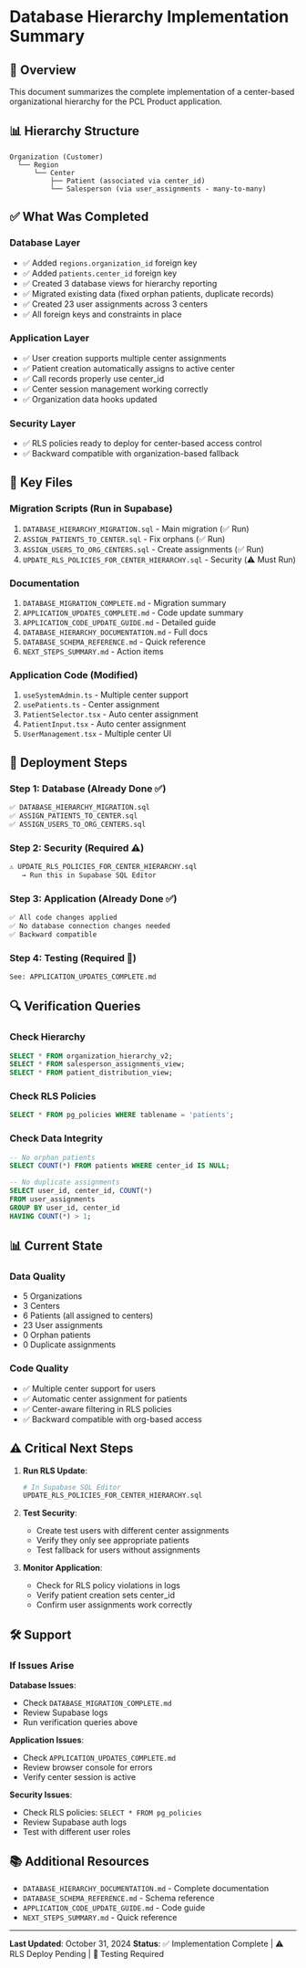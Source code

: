 # Database Hierarchy Implementation Summary

## 🎯 Overview

This document summarizes the complete implementation of a center-based organizational hierarchy for the PCL Product application.

## 📊 Hierarchy Structure

```
Organization (Customer)
  └── Region
      └── Center
          ├── Patient (associated via center_id)
          └── Salesperson (via user_assignments - many-to-many)
```

## ✅ What Was Completed

### Database Layer
- ✅ Added `regions.organization_id` foreign key
- ✅ Added `patients.center_id` foreign key
- ✅ Created 3 database views for hierarchy reporting
- ✅ Migrated existing data (fixed orphan patients, duplicate records)
- ✅ Created 23 user assignments across 3 centers
- ✅ All foreign keys and constraints in place

### Application Layer
- ✅ User creation supports multiple center assignments
- ✅ Patient creation automatically assigns to active center
- ✅ Call records properly use center_id
- ✅ Center session management working correctly
- ✅ Organization data hooks updated

### Security Layer
- ✅ RLS policies ready to deploy for center-based access control
- ✅ Backward compatible with organization-based fallback

## 📁 Key Files

### Migration Scripts (Run in Supabase)
1. `DATABASE_HIERARCHY_MIGRATION.sql` - Main migration (✅ Run)
2. `ASSIGN_PATIENTS_TO_CENTER.sql` - Fix orphans (✅ Run)
3. `ASSIGN_USERS_TO_ORG_CENTERS.sql` - Create assignments (✅ Run)
4. `UPDATE_RLS_POLICIES_FOR_CENTER_HIERARCHY.sql` - Security (⚠️ Must Run)

### Documentation
1. `DATABASE_MIGRATION_COMPLETE.md` - Migration summary
2. `APPLICATION_UPDATES_COMPLETE.md` - Code update summary
3. `APPLICATION_CODE_UPDATE_GUIDE.md` - Detailed guide
4. `DATABASE_HIERARCHY_DOCUMENTATION.md` - Full docs
5. `DATABASE_SCHEMA_REFERENCE.md` - Quick reference
6. `NEXT_STEPS_SUMMARY.md` - Action items

### Application Code (Modified)
1. `useSystemAdmin.ts` - Multiple center support
2. `usePatients.ts` - Center assignment
3. `PatientSelector.tsx` - Auto center assignment
4. `PatientInput.tsx` - Auto center assignment
5. `UserManagement.tsx` - Multiple center UI

## 🚀 Deployment Steps

### Step 1: Database (Already Done ✅)
```bash
✅ DATABASE_HIERARCHY_MIGRATION.sql
✅ ASSIGN_PATIENTS_TO_CENTER.sql
✅ ASSIGN_USERS_TO_ORG_CENTERS.sql
```

### Step 2: Security (Required ⚠️)
```bash
⚠️ UPDATE_RLS_POLICIES_FOR_CENTER_HIERARCHY.sql
   → Run this in Supabase SQL Editor
```

### Step 3: Application (Already Done ✅)
```bash
✅ All code changes applied
✅ No database connection changes needed
✅ Backward compatible
```

### Step 4: Testing (Required 🧪)
```bash
See: APPLICATION_UPDATES_COMPLETE.md
```

## 🔍 Verification Queries

### Check Hierarchy
```sql
SELECT * FROM organization_hierarchy_v2;
SELECT * FROM salesperson_assignments_view;
SELECT * FROM patient_distribution_view;
```

### Check RLS Policies
```sql
SELECT * FROM pg_policies WHERE tablename = 'patients';
```

### Check Data Integrity
```sql
-- No orphan patients
SELECT COUNT(*) FROM patients WHERE center_id IS NULL;

-- No duplicate assignments
SELECT user_id, center_id, COUNT(*) 
FROM user_assignments 
GROUP BY user_id, center_id 
HAVING COUNT(*) > 1;
```

## 📊 Current State

### Data Quality
- 5 Organizations
- 3 Centers
- 6 Patients (all assigned to centers)
- 23 User assignments
- 0 Orphan patients
- 0 Duplicate assignments

### Code Quality
- ✅ Multiple center support for users
- ✅ Automatic center assignment for patients
- ✅ Center-aware filtering in RLS policies
- ✅ Backward compatible with org-based access

## ⚠️ Critical Next Steps

1. **Run RLS Update**:
   ```bash
   # In Supabase SQL Editor
   UPDATE_RLS_POLICIES_FOR_CENTER_HIERARCHY.sql
   ```

2. **Test Security**:
   - Create test users with different center assignments
   - Verify they only see appropriate patients
   - Test fallback for users without assignments

3. **Monitor Application**:
   - Check for RLS policy violations in logs
   - Verify patient creation sets center_id
   - Confirm user assignments work correctly

## 🛠️ Support

### If Issues Arise

**Database Issues**:
- Check `DATABASE_MIGRATION_COMPLETE.md`
- Review Supabase logs
- Run verification queries above

**Application Issues**:
- Check `APPLICATION_UPDATES_COMPLETE.md`
- Review browser console for errors
- Verify center session is active

**Security Issues**:
- Check RLS policies: `SELECT * FROM pg_policies`
- Review Supabase auth logs
- Test with different user roles

## 📚 Additional Resources

- `DATABASE_HIERARCHY_DOCUMENTATION.md` - Complete documentation
- `DATABASE_SCHEMA_REFERENCE.md` - Schema reference
- `APPLICATION_CODE_UPDATE_GUIDE.md` - Code guide
- `NEXT_STEPS_SUMMARY.md` - Quick reference

---

**Last Updated**: October 31, 2024
**Status**: ✅ Implementation Complete | ⚠️ RLS Deploy Pending | 🧪 Testing Required
